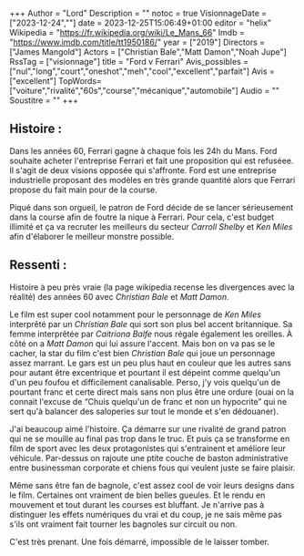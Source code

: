 +++
Author = "Lord"
Description = ""
notoc = true
VisionnageDate = ["2023-12-24",""]
date = 2023-12-25T15:06:49+01:00
editor = "helix"
Wikipedia = "https://fr.wikipedia.org/wiki/Le_Mans_66"
Imdb = "https://www.imdb.com/title/tt1950186/"
year = ["2019"]
Directors = ["James Mangold"]
Actors = ["Christian Bale","Matt Damon","Noah Jupe"]
RssTag = ["visionnage"]
title = "Ford v Ferrari"
Avis_possibles = ["nul","long","court","oneshot","meh","cool","excellent","parfait"]
Avis = ["excellent"] 
TopWords=["voiture","rivalité","60s","course","mécanique","automobile"]
Audio = ""
Soustitre = ""
+++
## Histoire : 
Dans les années 60, Ferrari gagne à chaque fois les 24h du Mans.
Ford souhaite acheter l'entreprise Ferrari et fait une proposition qui est refuséee.
Il s'agit de deux visions opposée qui s'affronte.
Ford est une entreprise industrielle proposant des modèles en très grande quantité alors que Ferrari propose du fait main pour de la course.

Piqué dans son orgueil, le patron de Ford décide de se lancer sérieusement dans la course afin de foutre la nique à Ferrari.
Pour cela, c'est budget illimité et ça va recruter les meilleurs du secteur *Carroll Shelby* et *Ken Miles* afin d'élaborer le meilleur monstre possible.

## Ressenti :
Histoire à peu près vraie (la page wikipedia recense les divergences avec la réalité) des années 60 avec *Christian Bale* et *Matt Damon*.

Le film est super cool notamment pour le personnage de *Ken Miles* interprêté par un *Christian Bale* qui sort son plus bel accent britannique.
Sa femme interprêtée par *Caitriona Balfe* nous régale également les oreilles.
À côté on a *Matt Damon* qui lui assure l'accent.
Mais bon on va pas se le cacher, la star du film c'est bien *Christian Bale* qui joue un personnage assez marrant.
Le gars est un peu plus haut en couleur que les autres sans pour autant être excentrique et pourtant il est dépeint comme quelqu'un d'un peu foufou et difficilement canalisable.
Perso, j'y vois quelqu'un de pourtant franc et certe direct mais sans non plus être une ordure (ouai on la connait l'excuse de “Chuis quelqu'un de franc et non un hypocrite” qui ne sert qu'à balancer des saloperies sur tout le monde et s'en dédouaner).

J'ai beaucoup aimé l'histoire.
Ça démarre sur une rivalité de grand patron qui ne se mouille au final pas trop dans le truc.
Et puis ça se transforme en film de sport avec les deux protagonistes qui s'entrainent et améliore leur véhicule.
Par-dessus on rajoute une ptite couche de baston administrative entre businessman corporate et chiens fous qui veulent juste se faire plaisir.

Même sans être fan de bagnole, c'est assez cool de voir leurs designs dans le film.
Certaines ont vraiment de bien belles gueules.
Et le rendu en mouvement et tout durant les courses est bluffant.
Je n'arrive pas à distinguer les effets numériques du vrai et du coup, je ne sais même pas s'ils ont vraiment fait tourner les bagnoles sur circuit ou non.

C'est très prenant.
Une fois démarré, impossible de le laisser tomber.
